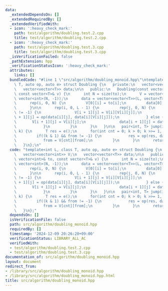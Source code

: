 ```yaml
---
data:
  _extendedDependsOn: []
  _extendedRequiredBy: []
  _extendedVerifiedWith:
  - icon: ':heavy_check_mark:'
    path: test/algorithm/doubling.test.2.cpp
    title: test/algorithm/doubling.test.2.cpp
  - icon: ':heavy_check_mark:'
    path: test/algorithm/doubling.test.3.cpp
    title: test/algorithm/doubling.test.3.cpp
  _isVerificationFailed: false
  _pathExtension: hpp
  _verificationStatusIcon: ':heavy_check_mark:'
  attributes:
    links: []
  bundledCode: "#line 1 \"src/algorithm/doubling_monoid.hpp\"\ntemplate<int L, class\
    \ T, auto op, auto e> struct Doubling {\n   private:\n   vector<vector<int>> V;\n\
    \   vector<vector<T>> data;\n\n   public:\n   Doubling(const vector<int>& to,\
    \ const vector<T>& v) {\n      int N = size(to);\n      V = vector<vector<int>>(L,\
    \ vector<int>(N, -1));\n      data = vector<vector<T>>(L, vector<T>(N, e()));\n\
    \      rep(i, 0, N) {\n         V[0][i] = to[i];\n         data[0][i] = v[i];\n\
    \      }\n\n      rep(i, 0, L - 1) {\n         rep(j, 0, N) {\n            if(V[i][j]\
    \ != -1) {\n               V[i + 1][j] = V[i][V[i][j]];\n               data[i\
    \ + 1][j] = op(data[i][j], data[i][V[i][j]]);\n            } else {\n        \
    \       V[i + 1][j] = V[i][j];\n               data[i + 1][j] = data[i][j];\n\
    \            }\n         }\n      }\n   }\n\n   pair<int, T> jump(int from, ll\
    \ k) {\n      T res = e();\n      for(int cnt = 0; k > 0; k >>= 1, ++cnt) {\n\
    \         if((k & 1) && from != -1) {\n            res = op(res, data[cnt][from]);\n\
    \            from = V[cnt][from];\n         }\n      }\n      return {from, res};\n\
    \   }\n};\n"
  code: "template<int L, class T, auto op, auto e> struct Doubling {\n   private:\n\
    \   vector<vector<int>> V;\n   vector<vector<T>> data;\n\n   public:\n   Doubling(const\
    \ vector<int>& to, const vector<T>& v) {\n      int N = size(to);\n      V = vector<vector<int>>(L,\
    \ vector<int>(N, -1));\n      data = vector<vector<T>>(L, vector<T>(N, e()));\n\
    \      rep(i, 0, N) {\n         V[0][i] = to[i];\n         data[0][i] = v[i];\n\
    \      }\n\n      rep(i, 0, L - 1) {\n         rep(j, 0, N) {\n            if(V[i][j]\
    \ != -1) {\n               V[i + 1][j] = V[i][V[i][j]];\n               data[i\
    \ + 1][j] = op(data[i][j], data[i][V[i][j]]);\n            } else {\n        \
    \       V[i + 1][j] = V[i][j];\n               data[i + 1][j] = data[i][j];\n\
    \            }\n         }\n      }\n   }\n\n   pair<int, T> jump(int from, ll\
    \ k) {\n      T res = e();\n      for(int cnt = 0; k > 0; k >>= 1, ++cnt) {\n\
    \         if((k & 1) && from != -1) {\n            res = op(res, data[cnt][from]);\n\
    \            from = V[cnt][from];\n         }\n      }\n      return {from, res};\n\
    \   }\n};"
  dependsOn: []
  isVerificationFile: false
  path: src/algorithm/doubling_monoid.hpp
  requiredBy: []
  timestamp: '2024-12-09 20:26:20+09:00'
  verificationStatus: LIBRARY_ALL_AC
  verifiedWith:
  - test/algorithm/doubling.test.2.cpp
  - test/algorithm/doubling.test.3.cpp
documentation_of: src/algorithm/doubling_monoid.hpp
layout: document
redirect_from:
- /library/src/algorithm/doubling_monoid.hpp
- /library/src/algorithm/doubling_monoid.hpp.html
title: src/algorithm/doubling_monoid.hpp
---
```

